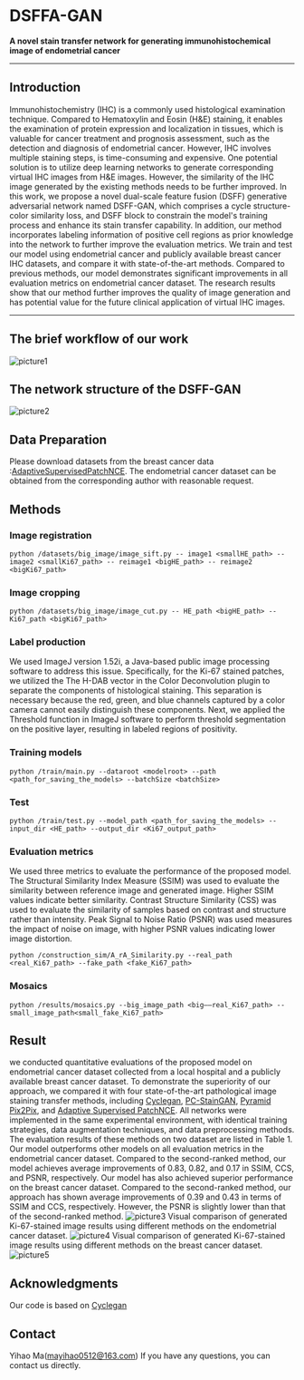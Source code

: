 # DSFFA-GAN

**A novel stain transfer network for generating immunohistochemical image of endometrial cancer**
***
## Introduction
  Immunohistochemistry (IHC) is a commonly used histological examination technique. Compared to Hematoxylin and Eosin (H&E) staining, it enables the examination of protein expression and localization in tissues, which is valuable for cancer treatment and prognosis assessment, such as the detection and diagnosis of endometrial cancer. However, IHC involves multiple staining steps, is time-consuming and expensive. One potential solution is to utilize deep learning networks to generate corresponding virtual IHC images from H&E images. However, the similarity of the IHC image generated by the existing methods needs to be further improved. In this work, we propose a novel dual-scale feature fusion (DSFF) generative adversarial network named DSFF-GAN, which comprises a cycle structure-color similarity loss, and DSFF block to constrain the model's training process and enhance its stain transfer capability. In addition, our method incorporates labeling information of positive cell regions as prior knowledge into the network to further improve the evaluation metrics. We train and test our model using endometrial cancer and publicly available breast cancer IHC datasets, and compare it with state-of-the-art methods. Compared to previous methods, our model demonstrates significant improvements in all evaluation metrics on endometrial cancer dataset. The research results show that our method further improves the quality of image generation and has potential value for the future clinical application of virtual IHC images.
***
## The brief workflow of our work
![picture1](https://github.com/YihaoMa0512/DSFF-GAN/blob/master/picture/picture1.png)
## The network structure of the DSFF-GAN
![picture2](https://github.com/YihaoMa0512/DSFF-GAN/blob/master/picture/picture2.jpg)
## Data Preparation
  Please download datasets from the breast cancer data :[AdaptiveSupervisedPatchNCE](https://github.com/lifangda01/AdaptiveSupervisedPatchNCE). The endometrial cancer dataset can be obtained from the corresponding author with reasonable request.
## Methods
###  Image registration
```
python /datasets/big_image/image_sift.py -- image1 <smallHE_path> -- image2 <smallKi67_path> -- reimage1 <bigHE_path> -- reimage2 <bigKi67_path>
```
### Image cropping
```
python /datasets/big_image/image_cut.py -- HE_path <bigHE_path> -- Ki67_path <bigKi67_path> 
```
### Label production
  We used ImageJ version 1.52i, a Java-based public image processing software to address this issue. Specifically, for the Ki-67 stained patches, we utilized the The H-DAB vector in the Color Deconvolution plugin to separate the components of histological staining. This separation is necessary because the red, green, and blue channels captured by a color camera cannot easily distinguish these components. Next, we applied the Threshold function in ImageJ software to perform threshold segmentation on the positive layer, resulting in labeled regions of positivity.
### Training  models
```
python /train/main.py --dataroot <modelroot> --path <path_for_saving_the_models> --batchSize <batchSize>
```
### Test
```
python /train/test.py --model_path <path_for_saving_the_models> --input_dir <HE_path> --output_dir <Ki67_output_path>
```
### Evaluation metrics
  We used three metrics to evaluate the performance of the proposed model. The Structural Similarity Index Measure (SSIM) was used to evaluate the similarity between reference image and generated image. Higher SSIM values indicate better similarity. Contrast Structure Similarity (CSS) was used to evaluate the similarity of samples based on contrast and structure rather than intensity. Peak Signal to Noise Ratio (PSNR) was used measures the impact of noise on image, with higher PSNR values indicating lower image distortion.
```
python /construction_sim/A_rA_Similarity.py --real_path <real_Ki67_path> --fake_path <fake_Ki67_path> 
```
### Mosaics
```
python /results/mosaics.py --big_image_path <big——real_Ki67_path> --small_image_path<small_fake_Ki67_path> 
```
## Result
we conducted quantitative evaluations of the proposed model on endometrial cancer dataset collected from a local hospital and a publicly available breast cancer dataset. To demonstrate the superiority of our approach, we compared it with four state-of-the-art pathological image staining transfer methods, including [Cyclegan](https://github.com/aitorzip/PyTorch-CycleGAN), [PC-StainGAN](https://github.com/fightingkitty/PC-StainGAN), [Pyramid Pix2Pix](https://github.com/bupt-ai-cz/BCI), and [Adaptive Supervised PatchNCE](https://github.com/lifangda01/AdaptiveSupervisedPatchNCE). All networks were implemented in the same experimental environment, with identical training strategies, data augmentation techniques, and data preprocessing methods. The evaluation results of these methods on two dataset are listed in Table 1. Our model outperforms other models on all evaluation metrics in the endometrial cancer dataset. Compared to the second-ranked method, our model achieves average improvements of 0.83, 0.82, and 0.17 in SSIM, CCS, and PSNR, respectively. Our model has also achieved superior performance on the breast cancer dataset. Compared to the second-ranked method, our approach has shown average improvements of 0.39 and 0.43 in terms of SSIM and CCS, respectively. However, the PSNR is slightly lower than that of the second-ranked method.
![picture3](https://github.com/YihaoMa0512/DSFF-GAN/blob/master/picture/picture3.png)
 Visual comparison of generated Ki-67-stained image results using different methods on the endometrial cancer dataset.
![picture4](https://github.com/YihaoMa0512/DSFF-GAN/blob/master/picture/picture4.png)
 Visual comparison of generated Ki-67-stained image results using different methods on the breast cancer dataset.
![picture5](https://github.com/YihaoMa0512/DSFF-GAN/blob/master/picture/picture5.png)
## Acknowledgments
  Our code is based on [Cyclegan](https://github.com/aitorzip/PyTorch-CycleGAN)
 ##  Contact
 Yihao Ma(mayihao0512@163.com)
 If you have any questions, you can contact us directly.
